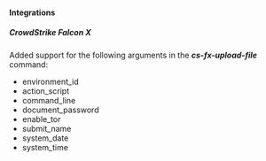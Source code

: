 
#### Integrations
##### CrowdStrike Falcon X
Added support for the following arguments in the ***cs-fx-upload-file*** command:
- environment_id
- action_script
- command_line
- document_password
- enable_tor
- submit_name
- system_date
- system_time
